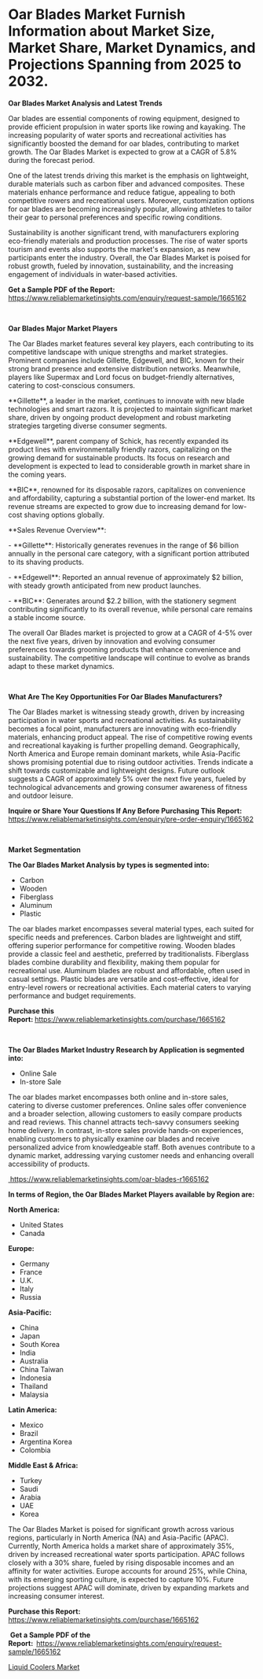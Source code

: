 <p><h1>Oar Blades Market Furnish Information about Market Size, Market Share, Market Dynamics, and Projections Spanning from 2025 to 2032.</h1></p><p><strong>Oar Blades Market Analysis and Latest Trends</strong></p>
<p><p>Oar blades are essential components of rowing equipment, designed to provide efficient propulsion in water sports like rowing and kayaking. The increasing popularity of water sports and recreational activities has significantly boosted the demand for oar blades, contributing to market growth. The Oar Blades Market is expected to grow at a CAGR of 5.8% during the forecast period.</p><p>One of the latest trends driving this market is the emphasis on lightweight, durable materials such as carbon fiber and advanced composites. These materials enhance performance and reduce fatigue, appealing to both competitive rowers and recreational users. Moreover, customization options for oar blades are becoming increasingly popular, allowing athletes to tailor their gear to personal preferences and specific rowing conditions.</p><p>Sustainability is another significant trend, with manufacturers exploring eco-friendly materials and production processes. The rise of water sports tourism and events also supports the market's expansion, as new participants enter the industry. Overall, the Oar Blades Market is poised for robust growth, fueled by innovation, sustainability, and the increasing engagement of individuals in water-based activities.</p></p>
<p><strong>Get a Sample PDF of the Report:&nbsp;</strong> <a href="https://www.reliablemarketinsights.com/enquiry/request-sample/1665162?utm_campaign=3064&utm_medium=2&utm_source=Github&utm_content=ia&utm_term=06032025&utm_id=oar-blades">https://www.reliablemarketinsights.com/enquiry/request-sample/1665162</a></p>
<p>&nbsp;</p>
<p><strong>Oar Blades Major Market Players</strong></p>
<p><p>The Oar Blades market features several key players, each contributing to its competitive landscape with unique strengths and market strategies. Prominent companies include Gillette, Edgewell, and BIC, known for their strong brand presence and extensive distribution networks. Meanwhile, players like Supermax and Lord focus on budget-friendly alternatives, catering to cost-conscious consumers.</p><p>**Gillette**, a leader in the market, continues to innovate with new blade technologies and smart razors. It is projected to maintain significant market share, driven by ongoing product development and robust marketing strategies targeting diverse consumer segments.</p><p>**Edgewell**, parent company of Schick, has recently expanded its product lines with environmentally friendly razors, capitalizing on the growing demand for sustainable products. Its focus on research and development is expected to lead to considerable growth in market share in the coming years.</p><p>**BIC**, renowned for its disposable razors, capitalizes on convenience and affordability, capturing a substantial portion of the lower-end market. Its revenue streams are expected to grow due to increasing demand for low-cost shaving options globally.</p><p>**Sales Revenue Overview**:</p><p>- **Gillette**: Historically generates revenues in the range of $6 billion annually in the personal care category, with a significant portion attributed to its shaving products.</p><p>- **Edgewell**: Reported an annual revenue of approximately $2 billion, with steady growth anticipated from new product launches.</p><p>- **BIC**: Generates around $2.2 billion, with the stationery segment contributing significantly to its overall revenue, while personal care remains a stable income source.</p><p>The overall Oar Blades market is projected to grow at a CAGR of 4-5% over the next five years, driven by innovation and evolving consumer preferences towards grooming products that enhance convenience and sustainability. The competitive landscape will continue to evolve as brands adapt to these market dynamics.</p></p>
<p>&nbsp;</p>
<p><strong>What Are The Key Opportunities For Oar Blades Manufacturers?</strong></p>
<p><p>The Oar Blades market is witnessing steady growth, driven by increasing participation in water sports and recreational activities. As sustainability becomes a focal point, manufacturers are innovating with eco-friendly materials, enhancing product appeal. The rise of competitive rowing events and recreational kayaking is further propelling demand. Geographically, North America and Europe remain dominant markets, while Asia-Pacific shows promising potential due to rising outdoor activities. Trends indicate a shift towards customizable and lightweight designs. Future outlook suggests a CAGR of approximately 5% over the next five years, fueled by technological advancements and growing consumer awareness of fitness and outdoor leisure.</p></p>
<p><strong>Inquire or Share Your Questions If Any Before Purchasing This Report:</strong> <a href="https://www.reliablemarketinsights.com/enquiry/pre-order-enquiry/1665162?utm_campaign=3064&utm_medium=2&utm_source=Github&utm_content=ia&utm_term=06032025&utm_id=oar-blades">https://www.reliablemarketinsights.com/enquiry/pre-order-enquiry/1665162</a></p>
<p>&nbsp;</p>
<p><strong>Market Segmentation</strong></p>
<p><strong>The Oar Blades Market Analysis by types is segmented into:</strong></p>
<p><ul><li>Carbon</li><li>Wooden</li><li>Fiberglass</li><li>Aluminum</li><li>Plastic</li></ul></p>
<p><p>The oar blades market encompasses several material types, each suited for specific needs and preferences. Carbon blades are lightweight and stiff, offering superior performance for competitive rowing. Wooden blades provide a classic feel and aesthetic, preferred by traditionalists. Fiberglass blades combine durability and flexibility, making them popular for recreational use. Aluminum blades are robust and affordable, often used in casual settings. Plastic blades are versatile and cost-effective, ideal for entry-level rowers or recreational activities. Each material caters to varying performance and budget requirements.</p></p>
<p><strong>Purchase this Report:&nbsp;</strong><a href="https://www.reliablemarketinsights.com/purchase/1665162?utm_campaign=3064&utm_medium=2&utm_source=Github&utm_content=ia&utm_term=06032025&utm_id=oar-blades">https://www.reliablemarketinsights.com/purchase/1665162</a></p>
<p>&nbsp;</p>
<p><strong>The Oar Blades Market Industry Research by Application is segmented into:</strong></p>
<p><ul><li>Online Sale</li><li>In-store Sale</li></ul></p>
<p><p>The oar blades market encompasses both online and in-store sales, catering to diverse customer preferences. Online sales offer convenience and a broader selection, allowing customers to easily compare products and read reviews. This channel attracts tech-savvy consumers seeking home delivery. In contrast, in-store sales provide hands-on experiences, enabling customers to physically examine oar blades and receive personalized advice from knowledgeable staff. Both avenues contribute to a dynamic market, addressing varying customer needs and enhancing overall accessibility of products.</p></p>
<p><a href="https://www.reliablemarketinsights.com/oar-blades-r1665162?utm_campaign=3064&utm_medium=2&utm_source=Github&utm_content=ia&utm_term=06032025&utm_id=oar-blades">&nbsp;https://www.reliablemarketinsights.com/oar-blades-r1665162</a></p>
<p><strong>In terms of Region, the Oar Blades Market Players available by Region are:</strong></p>
<p>
    <p> <strong> North America: </strong>
        <ul>
            <li>United States</li>
            <li>Canada</li>
        </ul>
        </p> 
    <p> <strong> Europe: </strong>
        <ul>
            <li>Germany</li>
            <li>France</li>
            <li>U.K.</li>
            <li>Italy</li>
            <li>Russia</li>
        </ul>
        </p> 
    <p> <strong> Asia-Pacific: </strong>
        <ul>
            <li>China</li>
            <li>Japan</li>
            <li>South Korea</li>
            <li>India</li>
            <li>Australia</li>
            <li>China Taiwan</li>
            <li>Indonesia</li>
            <li>Thailand</li>
            <li>Malaysia</li>
        </ul>
        </p> 
    <p> <strong> Latin America: </strong>
        <ul>
            <li>Mexico</li>
            <li>Brazil</li>
            <li>Argentina Korea</li>
            <li>Colombia</li>
        </ul>
        </p> 
    <p> <strong> Middle East & Africa: </strong>
        <ul>
            <li>Turkey</li>
            <li>Saudi</li>
            <li>Arabia</li>
            <li>UAE</li>
            <li>Korea</li>
        </ul>
    </p>
    </p>
<p><p>The Oar Blades Market is poised for significant growth across various regions, particularly in North America (NA) and Asia-Pacific (APAC). Currently, North America holds a market share of approximately 35%, driven by increased recreational water sports participation. APAC follows closely with a 30% share, fueled by rising disposable incomes and an affinity for water activities. Europe accounts for around 25%, while China, with its emerging sporting culture, is expected to capture 10%. Future projections suggest APAC will dominate, driven by expanding markets and increasing consumer interest.</p></p>
<p><strong>Purchase this Report: </strong><a href="https://www.reliablemarketinsights.com/purchase/1665162?utm_campaign=3064&utm_medium=2&utm_source=Github&utm_content=ia&utm_term=06032025&utm_id=oar-blades">https://www.reliablemarketinsights.com/purchase/1665162</a></p>
<p>&nbsp;<strong>Get a Sample PDF of the Report:&nbsp;&nbsp;</strong><a href="https://www.reliablemarketinsights.com/enquiry/request-sample/1665162?utm_campaign=3064&utm_medium=2&utm_source=Github&utm_content=ia&utm_term=06032025&utm_id=oar-blades">https://www.reliablemarketinsights.com/enquiry/request-sample/1665162</a></p>
<p><strong></strong></p>
<p><p><a href="https://github.com/doljanzwald/Market-Research-Report-List-1/blob/main/liquid-coolers-market.md?utm_campaign=3064&utm_medium=2&utm_source=Github&utm_content=ia&utm_term=06032025&utm_id=oar-blades">Liquid Coolers Market</a></p></p>